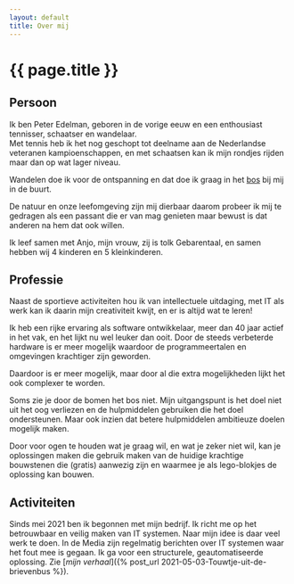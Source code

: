 ```yaml
---
layout: default
title: Over mij
---
```

# {{ page.title }}

## Persoon
  Ik ben Peter Edelman, geboren in de vorige eeuw en een enthousiast tennisser, schaatser en wandelaar.  
  Met tennis heb ik het nog geschopt tot deelname aan de Nederlandse veteranen kampioenschappen, en met schaatsen kan ik mijn rondjes rijden maar dan op wat lager niveau.  

  Wandelen doe ik voor de ontspanning en dat doe ik graag in het [bos](https://www.natuurmonumenten.nl/natuurgebieden/spanderswoud) bij mij in de buurt.  

  De natuur en onze leefomgeving zijn mij dierbaar daarom probeer ik mij te gedragen als een passant die er van mag genieten maar bewust is dat anderen na hem dat ook willen. 

  Ik leef samen met Anjo, mijn vrouw, zij is tolk Gebarentaal, en samen hebben wij 4 kinderen en 5 kleinkinderen.

## Professie

  Naast de sportieve activiteiten hou ik van intellectuele uitdaging, met IT als werk kan ik daarin mijn creativiteit kwijt, en er is altijd wat te leren!

  Ik heb een rijke ervaring als software ontwikkelaar, meer dan 40 jaar actief in het vak, en het lijkt nu wel leuker dan ooit. Door de steeds verbeterde hardware is er meer mogelijk waardoor de programmeertalen en omgevingen krachtiger zijn geworden.  

  Daardoor is er meer mogelijk, maar door al die extra mogelijkheden lijkt het ook complexer te worden.  

  Soms zie je door de bomen het bos niet. Mijn uitgangspunt is het doel niet uit het oog verliezen en de hulpmiddelen gebruiken die het doel ondersteunen. Maar ook inzien dat betere hulpmiddelen ambitieuze doelen mogelijk maken. 

  Door voor ogen te houden wat je graag wil, en wat je zeker niet wil, kan je oplossingen maken die gebruik maken van de huidige krachtige bouwstenen die (gratis) aanwezig zijn en waarmee je als lego-blokjes de oplossing kan bouwen. 

## Activiteiten

  Sinds mei 2021 ben ik begonnen met mijn bedrijf. Ik richt me op het betrouwbaar en veilig maken van IT systemen. Naar mijn idee is daar veel werk te doen. In de Media zijn regelmatig berichten over IT systemen waar het fout mee is gegaan. Ik ga voor een structurele, geautomatiseerde oplossing. Zie [_mijn verhaal_]({% post_url 2021-05-03-Touwtje-uit-de-brievenbus %}).
  

  

